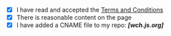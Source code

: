 - [x] I have read and accepted the [Terms and Conditions](http://js.org/terms.html)
- [x] There is reasonable content on the page
- [x] I have added a CNAME file to my repo: ***[wch.js.org]***
